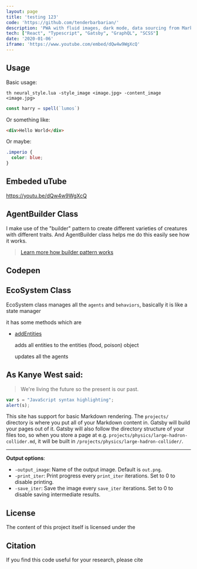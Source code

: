```yaml
---
layout: page
title: 'testing 123'
code: 'https://github.com/tenderbarbarian/'
description: 'PWA with fluid images, dark mode, data sourcing from Markdown and through GraphQL'
tech: ["React", "Typescript", "Gatsby", "GraphQL", "SCSS"]
date: '2020-01-06'
iframe: 'https://www.youtube.com/embed/dQw4w9WgXcQ'
---
```



## Usage
Basic usage:
```
th neural_style.lua -style_image <image.jpg> -content_image <image.jpg>
```

```js
const harry = spell(`lumos`)
```

Or something like:

```html
<div>Hello World</div>
```

Or maybe:

```css
.imperio {
  color: blue;
}
```


## Embeded uTube

https://youtu.be/dQw4w9WgXcQ

<!-- https://www.youtube.com/embed/dQw4w9WgXcQ -->


## AgentBuilder Class

I make use of the "builder" pattern to create different varieties of creatures with different traits. And AgentBuilder class helps me do this easily see how it works.

> [Learn more how builder pattern works](https://medium.com/@axelhadfeg/builder-pattern-using-javascript-and-es6-ec1539182e24)


## Codepen
<!-- https://codepen.io/team/codepen/pen/PNaGbb -->

## EcoSystem Class

EcoSystem class manages all the `agents` and `behaviors`, basically it is like a state manager

it has some methods which are

- [addEntities](https://github.com/anuraghazra/EvolutionAquerium/blob/master/src/js/EcoSystem.js#L17)

  adds all entities to the entities (food, poison) object

  updates all the agents


## As Kanye West said:

> We're living the future so
> the present is our past.


```javascript
var s = "JavaScript syntax highlighting";
alert(s);
```

This site has support for basic Markdown rendering. The `projects/` directory is where you put all of your Markdown content in. Gatsby will build your pages out of it. Gatsby will also follow the directory structure of your files too, so when you store a page at e.g. `projects/physics/large-hadron-collider.md`, it will be built in `/projects/physics/large-hadron-collider/`.

---


**Output options**:
* `-output_image`: Name of the output image. Default is `out.png`.
* `-print_iter`: Print progress every `print_iter` iterations. Set to 0 to disable printing.
* `-save_iter`: Save the image every `save_iter` iterations. Set to 0 to disable saving intermediate results.

## License

The content of this project itself is licensed under the 

## Citation

If you find this code useful for your research, please cite
